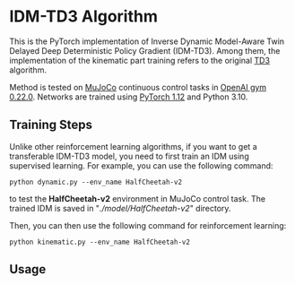 # IDM-TD3 Algorithm

This is the PyTorch implementation of Inverse Dynamic Model-Aware Twin Delayed Deep Deterministic Policy Gradient (IDM-TD3). Among them, the implementation of the kinematic part training refers to the original [TD3](https://github.com/sfujim/TD3) algorithm.

Method is tested on [MuJoCo](http://www.mujoco.org/) continuous control tasks in [OpenAI gym 0.22.0](https://github.com/openai/gym). Networks are trained using [PyTorch 1.12](https://github.com/pytorch/pytorch) and Python 3.10.

## Training Steps

Unlike other reinforcement learning algorithms, if you want to get a transferable IDM-TD3 model, you need to first train an IDM using supervised learning. For example, you can use the following command:

```
python dynamic.py --env_name HalfCheetah-v2
```

to test the **HalfCheetah-v2** environment in MuJoCo control task. The trained IDM is saved in "*./model/HalfCheetah-v2*" directory.

Then, you can then use the following command for reinforcement learning:

```
python kinematic.py --env_name HalfCheetah-v2
```

## Usage

